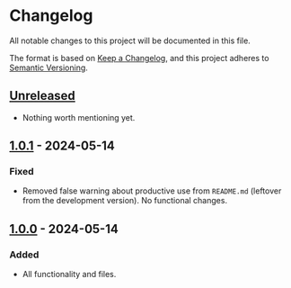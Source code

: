 # Changelog

All notable changes to this project will be documented in this file.

The format is based on [Keep a Changelog](https://keepachangelog.com/en/1.0.0/),
and this project adheres to [Semantic Versioning](https://semver.org/spec/v2.0.0.html).


## [Unreleased]

- Nothing worth mentioning yet.


## [1.0.1] - 2024-05-14

### Fixed

- Removed false warning about productive use from `README.md` (leftover from the development version). No functional changes.


## [1.0.0] - 2024-05-14

### Added

- All functionality and files.


[unreleased]: https://github.com/foundata/roundcube-plugin-identity-from-config/compare/v1.0.1...HEAD
[1.0.1]: https://github.com/foundata/roundcube-plugin-identity-from-config/releases/tag/v1.0.1
[1.0.0]: https://github.com/foundata/roundcube-plugin-identity-from-config/releases/tag/v1.0.0
